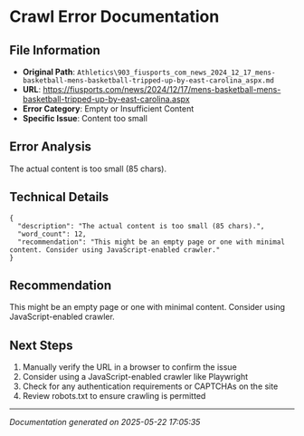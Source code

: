 # Crawl Error Documentation

## File Information
- **Original Path**: `Athletics\903_fiusports_com_news_2024_12_17_mens-basketball-mens-basketball-tripped-up-by-east-carolina_aspx.md`
- **URL**: https://fiusports.com/news/2024/12/17/mens-basketball-mens-basketball-tripped-up-by-east-carolina.aspx
- **Error Category**: Empty or Insufficient Content
- **Specific Issue**: Content too small

## Error Analysis
The actual content is too small (85 chars).

## Technical Details
```
{
  "description": "The actual content is too small (85 chars).",
  "word_count": 12,
  "recommendation": "This might be an empty page or one with minimal content. Consider using JavaScript-enabled crawler."
}
```

## Recommendation
This might be an empty page or one with minimal content. Consider using JavaScript-enabled crawler.

## Next Steps
1. Manually verify the URL in a browser to confirm the issue
2. Consider using a JavaScript-enabled crawler like Playwright
3. Check for any authentication requirements or CAPTCHAs on the site
4. Review robots.txt to ensure crawling is permitted

---
*Documentation generated on 2025-05-22 17:05:35*
